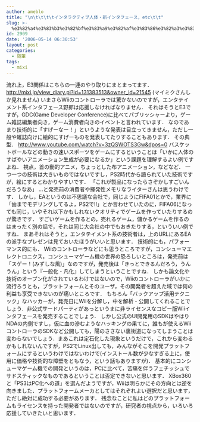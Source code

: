 ```yaml
---
author: ameblo
title: "\n\t\t\t\tインタラクティブ人体・新インタフェース，etc\t\t"
slug: >-
  %e3%82%a4%e3%83%b3%e3%82%bf%e3%83%a9%e3%82%af%e3%83%86%e3%82%a3%e3%83%96%e4%ba%ba%e4%bd%93%e3%83%bb%e6%96%b0%e3%82%a4%e3%83%b3%e3%82%bf%e3%83%95%e3%82%a7%e3%83%bc%e3%82%b9%ef%bc%8cetc
id: 2909
date: '2006-05-14 06:30:53'
layout: post
categories:
  - 随筆
tags:
  - mixi
---
```


流れ上，E3関係はこちらの一連のやり取りにまとまってます． http://mixi.jp/view_diary.pl?id=131383513&owner_id=21545 (マイミクさんしか見れません) いまさらWiiのコントローラでは驚かないのですが，エンタテイメント系インタフェース野郎は応援しなければなりません． それはそうとE3ですが，GDC(Game Developer Conference)に比べてパブリッシャーより，ゲーム雑誌編集者向き，ゲーム消費者向きのイベントと言われています． なのであまり技術的に「すげーなー！」というような発表は目立ってきません，ただし一般や雑誌向けに絵的にすげーものを発表してたりすることもあります． その典型． http://www.youtube.com/watch?v=3zQSWOTS3Gw&dpos=0 バスケットボールなどの動きの速いスポーツをゲームにするということは「いかに人体のすばやいアニメーション生成が必要になるか」という課題を理解するよい例ですよね． 視点，首の動的アニメ，ちょっとした布アニメーション，などなど． 一つ一つの技術は大きいものではないですし，PS2時代から語られていた技術ですが，絵にするとわかりやすいです． 「これが製品になったらさぞかしすごいんだろうなあ」 …と発売前の消費者や揮発性メモリなライターさんは思うわけです． しかし，EAというのは不思議な会社で，同じようにFIFA01とかで，業界に「歯までモデリングしてるよ，PS2で!!」とか言わせていたのに，FIFA06になっても同じ，いやそれ以下かもしれないクオリティでゲームを作っていたりするのが驚きです． すごいゲームを作るとの，売れるゲーム，儲かるゲームを作るのはまったく別の話で，それは同じ大会社の中でもおきたりする，といういい例ですね． まあそれはそうと，エンタテイメント系の技術者は，上のURLにあるEAの派手なプレゼンは見ておいたほうがいいと思います． 技術的にも，パフォーマンス的にも． Wiiのコントローラなどにも思うところですが，コンシューマエレクトロニクス，コンシューマゲーム機の世界の恐ろしいところは，発売前は「スゲー！(みずしな風)」なのですが，発売後は「きっとできるんだろう，うんうん」という『一般化・凡化』してしまうということですね． しかも論文化や技術のオープン化がされているわけではないので，Wiiのコントローラがいかに流行ろうとも，プラットフォームとそのユーザ，その開発者を超えた域では何の利益も享受できないのが痛いところです． もちろん「バックアップ活用テクニック」なハッカーが，発売日にWiiを分解し，中を解析・公開してくれることでしょう．非公式サードパーティがあっというまに非ライセンスなコピー版Wiiインタフェースを発売することでしょう． しかし公式のUI開発用のSDKはやはりNDAの内側ですし，仮に血の滲むようなハッキングの果てに，誰もが使えるWiiコントローラのSDKなど公開しても，陽のささない裏街道になってしまうことは変わらないでしょう．まあこれは定石化した現象というだけで，これから変わるかもしれないんですが，PS2でLinux出しても，みんながそこを開発プラットフォームにするというわけではないわけで(インストール数が少なすぎる上に，使用に価格や技術的な障壁をともなう，という話もありますが)． 基本的にコンシューマゲーム機での開発というのは，PCに比べて，苦痛を伴うフェチッシュでサドスティックなものであるということは否定できないと思います． XBox360と「PS3はPC化への道」を選んだようですが，Wiiは明らかにその方向とは逆を向きました．プラットフォームメーカとしてはそれぞれよい選択だと思います，ただし絶対に成功する必要があります． 残念なことに私はどのプラットフォームもライセンスを持った開発者ではないのですが，研究者の視点から，いろいろ応援していきたいと思います．